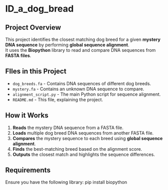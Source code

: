 # ID_a_dog_bread

## Project Overview
This project identifies the closest matching dog breed for a given **mystery DNA sequence** by performing **global sequence alignment**.  
It uses the **Biopython** library to read and compare DNA sequences from **FASTA files**.

## FIles in this Project
- `dog_breeds.fa` - Contains DNA sequences of different dog breeds.
- `mystery.fa` - Contains an unknown DNA sequence to compare.
- `alignment_script.py` - The main Python script for sequence alignment.
- `README.md` - This file, explaining the project.

##  How it Works
1. **Reads** the mystery DNA sequence from a FASTA file.
2. **Loads** multiple dog breed DNA sequences from another FASTA file.
3. **Compares** the mystery sequence to each breed using **global sequence alignment**.
4. **Finds** the best-matching breed based on the alignment score.
5. **Outputs** the closest match and highlights the sequence differences.

## Requirements
Ensure you have the following library: 
pip install biopython 